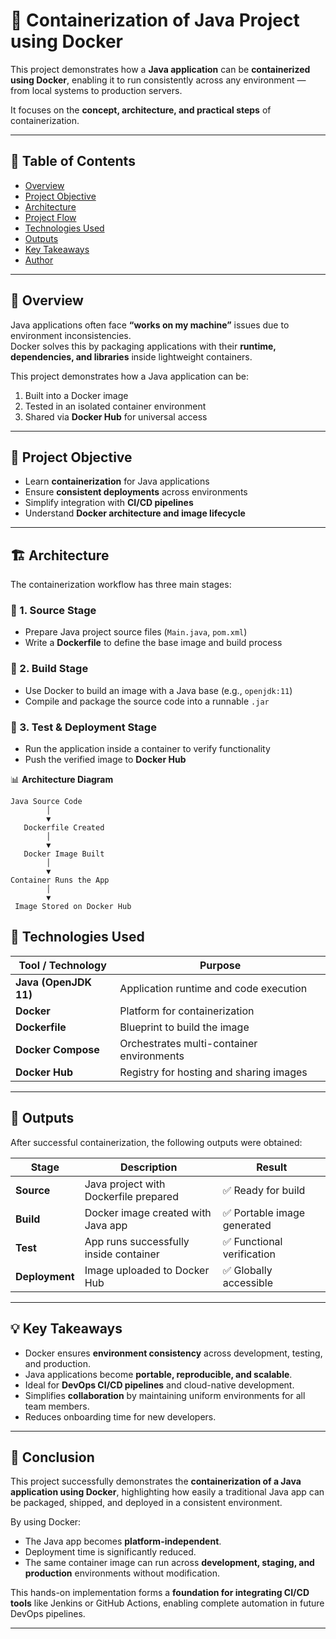 # 🐳 Containerization of Java Project using Docker

This project demonstrates how a **Java application** can be **containerized using Docker**, enabling it to run consistently across any environment — from local systems to production servers.  

It focuses on the **concept, architecture, and practical steps** of containerization.

---

## 📘 Table of Contents

- [Overview](#overview)
- [Project Objective](#project-objective)
- [Architecture](#architecture)
- [Project Flow](#project-flow)
- [Technologies Used](#technologies-used)
- [Outputs](#outputs)
- [Key Takeaways](#key-takeaways)
- [Author](#author)

---

## 🧩 Overview

Java applications often face **“works on my machine”** issues due to environment inconsistencies.  
Docker solves this by packaging applications with their **runtime, dependencies, and libraries** inside lightweight containers.

This project demonstrates how a Java application can be:

1. Built into a Docker image  
2. Tested in an isolated container environment  
3. Shared via **Docker Hub** for universal access  

---

## 🎯 Project Objective

- Learn **containerization** for Java applications  
- Ensure **consistent deployments** across environments  
- Simplify integration with **CI/CD pipelines**  
- Understand **Docker architecture and image lifecycle**  

---

## 🏗️ Architecture

The containerization workflow has three main stages:

### 🔹 1. Source Stage
- Prepare Java project source files (`Main.java`, `pom.xml`)  
- Write a **Dockerfile** to define the base image and build process  

### 🔹 2. Build Stage
- Use Docker to build an image with a Java base (e.g., `openjdk:11`)  
- Compile and package the source code into a runnable `.jar`  

### 🔹 3. Test & Deployment Stage
- Run the application inside a container to verify functionality  
- Push the verified image to **Docker Hub**  

📊 **Architecture Diagram**  

```text
Java Source Code
        │
        ▼
   Dockerfile Created
        │
        ▼
   Docker Image Built
        │
        ▼
Container Runs the App
        │
        ▼
 Image Stored on Docker Hub
```
## 🧠 Technologies Used

| Tool / Technology     | Purpose                                   |
| --------------------- | ----------------------------------------- |
| **Java (OpenJDK 11)** | Application runtime and code execution    |
| **Docker**            | Platform for containerization             |
| **Dockerfile**        | Blueprint to build the image              |
| **Docker Compose**    | Orchestrates multi-container environments |
| **Docker Hub**        | Registry for hosting and sharing images   |

---

## 🧾 Outputs

After successful containerization, the following outputs were obtained:

| Stage          | Description                            | Result                     |
| -------------- | -------------------------------------- | -------------------------- |
| **Source**     | Java project with Dockerfile prepared  | ✅ Ready for build          |
| **Build**      | Docker image created with Java app     | ✅ Portable image generated |
| **Test**       | App runs successfully inside container | ✅ Functional verification  |
| **Deployment** | Image uploaded to Docker Hub           | ✅ Globally accessible      |



---

## 💡 Key Takeaways

- Docker ensures **environment consistency** across development, testing, and production.  
- Java applications become **portable, reproducible, and scalable**.  
- Ideal for **DevOps CI/CD pipelines** and cloud-native development.  
- Simplifies **collaboration** by maintaining uniform environments for all team members.  
- Reduces onboarding time for new developers.  

---

## 🧱 Conclusion

This project successfully demonstrates the **containerization of a Java application using Docker**, highlighting how easily a traditional Java app can be packaged, shipped, and deployed in a consistent environment.  

By using Docker:
- The Java app becomes **platform-independent**.  
- Deployment time is significantly reduced.  
- The same container image can run across **development, staging, and production** environments without modification.  

This hands-on implementation forms a **foundation for integrating CI/CD tools** like Jenkins or GitHub Actions, enabling complete automation in future DevOps pipelines.

---


